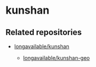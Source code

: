 # kunshan

## Related repositories

- [longavailable/kunshan](https://github.com/longavailable/kunshan)

	- [longavailable/kunshan-geo](https://github.com/longavailable/kunshan-geo)